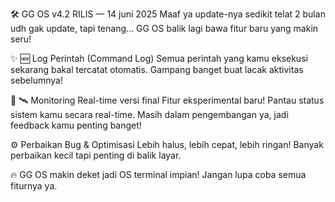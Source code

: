 🛠️ GG OS v4.2 RILIS — 14 juni 2025
Maaf ya update-nya sedikit telat 2 bulan udh  gak update, tapi tenang... GG OS balik lagi bawa fitur baru yang makin seru!

✨ 🆕 Log Perintah (Command Log)
Semua perintah yang kamu eksekusi sekarang bakal tercatat otomatis. Gampang banget buat lacak aktivitas sebelumnya!



🧪 🛰️ Monitoring Real-time versi final
Fitur eksperimental baru! Pantau status sistem kamu secara real-time. Masih dalam pengembangan ya, jadi feedback kamu penting banget!

⚙️ Perbaikan Bug & Optimisasi
Lebih halus, lebih cepat, lebih ringan! Banyak perbaikan kecil tapi penting di balik layar.

🔥 GG OS makin deket jadi OS terminal impian! Jangan lupa coba semua fiturnya ya.
